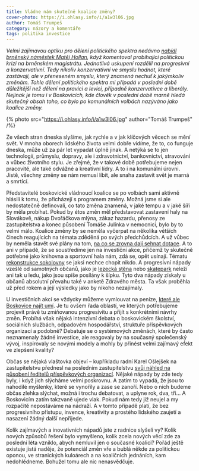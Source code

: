```yaml
---
title: Vládne nám skutečně koalice změny?
cover-photo: https://i.ohlasy.info/i/a1w3l06.jpg
author: Tomáš Trumpeš
category: názory a komentáře
tags: politika investice
---
```


*Velmi zajímavou optiku pro dělení politického spektra nedávno [nabídl brněnský náměstek Matěj Hollan](http://zpravy.aktualne.cz/regiony/jihomoravsky/brnenska-vlada-nefunguje-lidovci-ji-destabilizuji-ale-koalic/r~f89a564a018811e698e60025900fea04/), když komentoval probíhající politickou krizi na brněnském magistrátu. Jednotlivá uskupení rozdělil na progresivní a konzervativní. Tedy nikoliv konzervativní ve smyslu hodnot, které zastávají, ale v přeneseném smyslu, který znamená nechuť k jakýmkoliv změnám. Tohle dělení politického spektra mi připadá v poslední době důležitější než dělení na pravici a levici, případně konzervativce a liberály. Nejinak je tomu i v Boskovicích, kde člověk v poslední době marně hledá skutečný obsah toho, co bylo po komunálních volbách nazýváno jako koalice změny.*

{% photo src="https://i.ohlasy.info/i/a1w3l06.jpg" author="Tomáš Trumpeš" /%}

Ze všech stran dneska slyšíme, jak rychle a v jak klíčových věcech se mění svět. V mnoha oborech lidského života velmi dobře vidíme, že to, co funguje dneska, může už za pár let vypadat úplně jinak. A netýká se to jen technologií, průmyslu, dopravy, ale i zdravotnictví, bankovnictví, stravování a vůbec životního stylu. Je zřejmé, že v takové době potřebujeme nejen pracovité, ale také odvážné a kreativní lídry. A to i na komunální úrovni. Jistě, všechny změny se nám nemusí líbit, ale snaha zastavit svět je marná a smrtící.

Představitelé boskovické vládnoucí koalice se po volbách sami aktivně hlásili k tomu, že přicházejí s programem změny. Možná jsme si ale nedostatečně definovali, co tato změna znamená, v jaké tempu a v jaké šíři by měla probíhat. Pokud by étos změn měl představovat zastavení haly na Slovákově, nákup Dvořáčkova mlýna, zákaz hazardu, přenosy ze zastupitelstva a konec působení Tomáše Julínka v nemocnici, bylo by to velmi málo. Koalice změny by se neměla vyčerpat na několika větších činech reagujících na témata zděděná po svých předchůdcích. A už vůbec by neměla stavět své plány na tom, [na co se zrovna dají sehnat dotace](/clanky/2015/09/dotace.html). A to ani v případě, že se soustředíme jen na investiční akce, přičemž ty skutečně potřebné jako knihovna a sportovní hala nám, zdá se, opět usínají. Tématu [rekonstrukce sokolovny](/clanky/2015/03/oprava-sokolovny.html) se jaksi nechce chopit nikdo. A progresivní nápady vzešlé od samotných občanů, jako je [lezecká stěna](/clanky/2016/03/stena-nebude.html) nebo [skatepark](/clanky/2015/06/skatepark.html) neleží ani tak u ledu, jako jsou spíše posílány k šípku. Tyto dva nápady získaly u občanů absolutní převahu také v anketě Zdravého města. Ta však proběhla už před rokem a její výsledky jako by nikoho nezajímaly.

U investičních akcí se vždycky můžeme vymlouvat na peníze, [které ale Boskovice najít umí](/clanky/2016/02/komentar-investice.html). Je tu ovšem řada oblastí, ve kterých potřebujeme projevit právě tu zmiňovanou progresivitu a přijít s konkrétními návrhy změn. Probíhá však nějaká intenzivní debata o boskovickém školství, sociálních službách, odpadovém hospodářství, struktuře příspěvkových organizací a podobně? Debatuje se o systémových změnách, které by často neznamenaly žádné investice, ale reagovaly by na současný společenský vývoj, inspirovaly se novými modely a mohly by přinést velmi zajímavý efekt ve zlepšení kvality?

Občas se nějaká vlaštovka objeví – kupříkladu radní Karel Ošlejšek na zastupitelstvu přednesl na posledním zastupitelstvu [svůj náhled na působení ředitelů příspěvkových organizací](https://ohlasy.info/clanky/2016/04/zastupitelstvo.html). Nějaké nápady by zde tedy byly, i když jich slýcháme velmi poskrovnu. A zatím to vypadá, že jsou to nahodilé myšlenky, které se vynořily a zase se zanoří. Nebo o nich budeme občas zlehka slýchat, možná i trochu debatovat, a uplyne rok, dva, tři… A Boskovicím zatím takzvaně ujede vlak. Pokud nám tedy již neujel a my rozpačitě nepostáváme na nádraží. A v tomto případě platí, že bez progresivního přístupu, invence, kreativity a prostého lidského zaujetí a nasazení žádný další nepřijede.

Kolik zajímavých a inovativních nápadů jste z radnice slyšeli vy? Kolik nových způsobů řešení bylo vymyšleno, kolik zcela nových věcí zde za poslední léta vzniklo, abych nemluvil jen o současné koalici? Pořád ještě existuje jistá naděje, že potenciál změn vře a bublá někde za politickou oponou, ve stranických kuloárech a na koaličních jednáních, kam nedohlédneme. Bohužel tomu ale nic nenasvědčuje.
